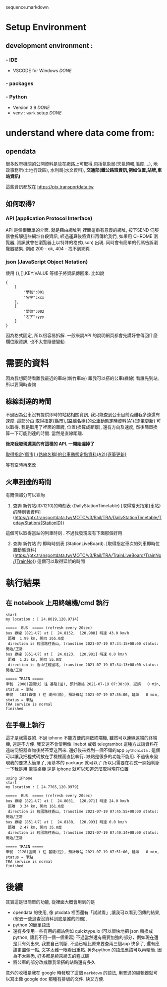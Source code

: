 sequence.markdown
# Setup Environment
## development environment :
### - IDE
- VSCODE for Windows *DONE*
### - packages

### - Python
- Version 3.9  *DONE*
- venv : `work` setup *DONE*

# understand where data come from:
## opendata
很多政府機關的公開資料是放在網路上可取得,包括氣象局(天氣預報,溫度....), 地政事務所(土地行政區), 水利局(水文資料), __交通部(鐵公路班資訊,例如位置,站牌,車站資訊)__

這些資訊都放在 https://ptx.transportdata.tw

## 如何取得?
### API (application Protocol Interface)
API 是個很簡單的介面. 就是藉由網址列 裡面這串有意義的網址, 按下SEND 伺服器會拆解這些網址各段資訊, 經過運算後將資料再傳給我們, 如果用 CHROME 瀏覽器, 資訊就會在瀏覽器上以特殊的格式(json) 出現. 同時會有簡單的代碼告訴瀏覽器結果. 例如 200 - ok, 404 - 找不到網頁

### json (JavaScript Object Notation)
使用 {},[],KEY:VALUE 等樣子將資訊傳回來. 比如說
```
{
    [
        "學號":001
        "名字":xxx
    ],
    [
        "學號":002
        "名字":yyy
    ]
}
```
因為格式固定, 所以很容易拆解. 一般來說API 的說明網頁都會先講好會傳回什麼欄位跟資訊, 也不太會隨便變動.


# 需要的資料
因為我想同時看離我最近的車站(新竹車站) 跟我可以搭的公車(綠線) 看誰先到站, 所以要同時查詢
## 綠線到達的時間 
  不過因為公車沒有提供即時的站點相關資訊, 我只能查到公車目前距離我多遠還有速度. 這部分由 
[取得指定{縣市},{路線名稱}的公車動態定時資料(A1){逐筆更新}](https://ptx.transportdata.tw/MOTC/v2/Bus/RealTimeByFrequency/Streaming/City/{City}/{RouteName})
可以取得. 我是取用了裡面的車牌, 位置(換算成距離), 還有方向及速度, 然後簡單換算一下可能到達的時間. 當然是直線距離.

**後來我發現還真的有這樣的 API. 一開始漏掉了**

[取得指定{縣市},{路線名稱}的公車動態定點資料(A2){逐筆更新}](https://ptx.transportdata.tw/MOTC/v2/Bus/RealTimeNearStop/Streaming/City/{City}/{RouteName})

  等有空時再來改

## 火車到達的時間

有兩個部分可以查詢

1. 查詢 新竹站(ID:1210)的時刻表 (DailyStationTimetable)
[取得當天指定{車站}的時刻表資料] (https://ptx.transportdata.tw/MOTC/v3/Rail/TRA/DailyStationTimetable/Today/Station/{StationID})

這個可以取得當站的列車時刻 . 不過我發現沒有下面那個好用

2. 查詢 新竹站 的 即時時刻表 (StationLiveBoard). 
[取得指定車次的列車即時位置動態資料] (https://ptx.transportdata.tw/MOTC/v3/Rail/TRA/TrainLiveBoard/TrainNo/{TrainNo})
這個可以取得延誤的時間


# 執行結果

## 在 notebook 上用終端機/cmd 執行
```
start
my location : [ 24.8019,120.9714]

=====  BUS  ===== (refresh every 20sec)
bus 綠線 (821-U7) at [  24.8152,  120.988] 時速 43.0 km/h
 距離  1.99 km, 開向 265.0度
 direction is 經國路往香山, transtime 2021-07-19 07:34:15+08:00 status:開始/正常
bus 綠線 (851-U7) at [  24.8123,  120.981] 時速 0.0 km/h
 距離  1.25 km, 開向 55.0度
 direction is 香山往經國路, transtime 2021-07-19 07:34:13+08:00 status:開始/正常

===== TRAIN =====
車號  2008(區間快) 往 基隆(逆), 預計離站 2021-07-19 07:38:00, 延誤   0 min, status = 準點
車號   103(自強 ) 往 潮州(順), 預計離站 2021-07-19 07:36:00, 延誤   0 min, status = 準點
TRA service is normal
finished
```

## 在手機上執行

這才是我需要的. 不過 iphone 不能方便的開啟終端機, 雖然可以連線遠端的終端機, 還是不方便. 我又還不會使用像 linebot 或者 telegrambot 這種方式讓資料在遠端伺服器查詢後將答案送回來. 還好後來找到一個不錯的app `pythonista` . 這個可以讓我把程式碼放在手機裡面直接執行. 缺點是很多的功能不能用. 不過後來發現我的要求太簡單了, 用基本的 package 就可以了
所以只需要在程式一開始判斷一下我是用 筆電桌機 還是 iphone 就可以知道怎麼取得現在位置

```
using iPhone
start
my location : [ 24.7765,120.9979]

=====  BUS  ===== (refresh every 20sec)
bus 綠線 (821-U7) at [  24.8031,  120.971] 時速 24.0 km/h
 距離  3.34 km, 開向 161.0度
 direction is 經國路往香山, transtime 2021-07-19 07:45:55+08:00 status:開始/正常
bus 綠線 (851-U7) at [  24.8188,  120.993] 時速 0.0 km/h
 距離  2.47 km, 開向 35.0度
 direction is 經國路往香山, transtime 2021-07-19 07:40:34+08:00 status:開始/正常

===== TRAIN =====
車號  2120(區間 ) 往 基隆(逆), 預計離站 2021-07-19 07:51:00, 延誤   0 min, status = 準點
TRA service is normal
finished
```

# 後續 
其實這是很簡單的功能, 從裡面大概會用到的是 
- opendata 的使用, 像 ptxdata 裡面還有「試試看」,讓我可以看到回傳的結果, (省去一些追查沒資料到底是誰的問題), 
- python 的簡單語法 
- 還有多使用一些有用的網站例如 quicktype.io (可以很快地把 json 轉換成python, 讓我不用一個一個重寫)
不過當然還有需要加強的部分，例如現在還是只有列出來, 我要自己判斷, 不過已經比原來要查兩三個app 快多了, 還有應該更圖像一點, 文字太難一眼看出重點. 另外python 的語法應該可以再精簡. 因為不太熟悉, 好多都是繞來繞去的程式碼
- 將公車的部分改成離我常搭的站點還有多久

意外的收穫是我在 google 時發現了這個 `markdown` 的語法, 用普通的編輯器就可以寫出像 google doc 那種有排版的文件. 快又方便.
